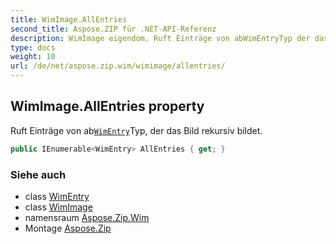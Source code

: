 ```yaml
---
title: WimImage.AllEntries
second_title: Aspose.ZIP für .NET-API-Referenz
description: WimImage eigendom. Ruft Einträge von abWimEntryTyp der das Bild rekursiv bildet.
type: docs
weight: 10
url: /de/net/aspose.zip.wim/wimimage/allentries/
---
```

## WimImage.AllEntries property

Ruft Einträge von ab[`WimEntry`](../../wimentry/)Typ, der das Bild rekursiv bildet.

```csharp
public IEnumerable<WimEntry> AllEntries { get; }
```

### Siehe auch

* class [WimEntry](../../wimentry/)
* class [WimImage](../)
* namensraum [Aspose.Zip.Wim](../../wimimage/)
* Montage [Aspose.Zip](../../../)


